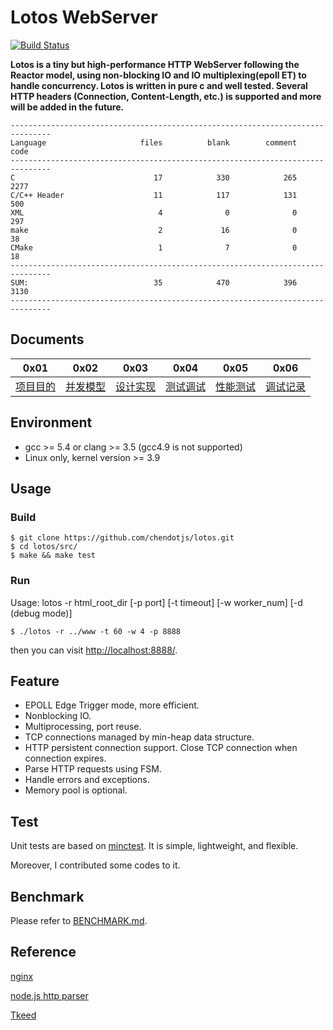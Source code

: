 # Lotos WebServer

[![Build Status](https://travis-ci.org/chendotjs/lotos.svg?branch=master)](https://travis-ci.org/chendotjs/lotos)

**Lotos is a tiny but high-performance HTTP WebServer following the Reactor model, using non-blocking IO and IO multiplexing(epoll ET) to handle concurrency. Lotos is written in pure c and well tested. Several HTTP headers (Connection, Content-Length, etc.) is supported and more will be added in the future.**

```
-------------------------------------------------------------------------------
Language                     files          blank        comment           code
-------------------------------------------------------------------------------
C                               17            330            265           2277
C/C++ Header                    11            117            131            500
XML                              4              0              0            297
make                             2             16              0             38
CMake                            1              7              0             18
-------------------------------------------------------------------------------
SUM:                            35            470            396           3130
-------------------------------------------------------------------------------
```

## Documents

0x01                     | 0x02                               | 0x03                    | 0x04                   | 0x05                       | 0x06
------------------------ | ---------------------------------- | ----------------------- | ---------------------- | -------------------------- | --------------------------
[项目目的](./doc/PURPOSE.md) | [并发模型](./doc/CONCURRENCY_MODEL.md) | [设计实现](./doc/DESIGN.md) | [测试调试](./doc/DEBUG.md) | [性能测试](./doc/BENCHMARK.md) | [调试记录](./doc/DEBUG_LOG.md)

## Environment

- gcc >= 5.4 or clang >= 3.5 (gcc4.9 is not supported)
- Linux only, kernel version >= 3.9

## Usage

### Build

```
$ git clone https://github.com/chendotjs/lotos.git
$ cd lotos/src/
$ make && make test
```

### Run

Usage: lotos -r html_root_dir [-p port] [-t timeout] [-w worker_num] [-d (debug mode)]

```
$ ./lotos -r ../www -t 60 -w 4 -p 8888
```

then you can visit <http://localhost:8888/>.

## Feature

- EPOLL Edge Trigger mode, more efficient.
- Nonblocking IO.
- Multiprocessing, port reuse.
- TCP connections managed by min-heap data structure.
- HTTP persistent connection support. Close TCP connection when connection expires.
- Parse HTTP requests using FSM.
- Handle errors and exceptions.
- Memory pool is optional.

## Test

Unit tests are based on [minctest](https://github.com/codeplea/minctest). It is simple, lightweight, and flexible.

Moreover, I contributed some codes to it.

## Benchmark

Please refer to [BENCHMARK.md](./doc/BENCHMARK.md).

## Reference

[nginx](https://github.com/nginx/nginx)

[node.js http parser](https://github.com/nodejs/http-parser)

[Tkeed](https://github.com/linw7/TKeed)
